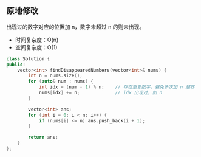 ## 原地修改

出现过的数字对应的位置加 n，数字未超过 n 的则未出现。

- 时间复杂度：O(n)
- 空间复杂度：O(1)

```c++
class Solution {
public:
    vector<int> findDisappearedNumbers(vector<int>& nums) {
        int n = nums.size();
        for (auto& num : nums) {
            int idx = (num - 1) % n;    // 存在重复数字，避免多次加 n 越界
            nums[idx] += n;             // idx 出现过，加 n
        }

        vector<int> ans;
        for (int i = 0; i < n; i++) {
            if (nums[i] <= n) ans.push_back(i + 1);
        }

        return ans;
    }
};
```
